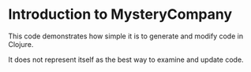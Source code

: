 # Introduction to MysteryCompany

This code demonstrates how simple it is to generate and
modify code in Clojure.

It does not represent itself as the best way to examine and update code.


